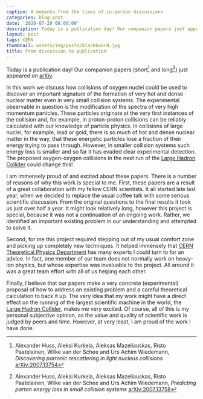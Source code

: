 ```yaml
---
caption: A memento from the times of in-person discussions
categories: blog-post
date: '2020-07-29 08:00:00'
description: Today is a publication day! Our companion papers just appeared on arXiv.
layout: post
tags: CERN
thumbnail: assets/img/posts/blackboard.jpg
title: From discussion to publication
---
```


Today is a publication day! Our companion papers (short[^1] and long[^2]) just appeared on [arXiv](https://en.wikipedia.org/wiki/ArXiv).

 In this work we discuss how collisions of oxygen nuclei could be used to discover
an important signature of the formation of very hot and dense nuclear matter even in very small collision systems.
The experimental observable in question is the modification of the spectra of very high momentum particles. These particles originate at the very first instances of the collision and, for example, in proton-proton collisions can be reliably calculated with our knowledge of particle physics. In collisions of large nuclei, for example, lead or gold, there is so much of hot and dense nuclear matter in the way, that these energetic particles
lose a fraction of their energy trying to pass through. However, in smaller collision systems such energy loss is smaller and so far it has evaded clear experimental detection. The proposed oxygen-oxygen collisions in the next run of the [Large Hadron Collider](https://home.cern/science/accelerators/large-hadron-collider) could change this!

I am immensely proud of and excited about these papers. There is a number of reasons of why this work is special to me.
First, these papers are a result of a great collaboration with my fellow CERN scientists. It all started late last year, when we decided to replace the usual coffee talk with some serious scientific discussion. From the original questions to the final results it took us just over half a year. It might look relatively long, however this project is special, because it was not a continuation of an ongoing work. Rather, we identified an important existing problem in our understanding and attempted to solve it.

Second, for me this project required stepping out of my usual comfort zone and picking up completely new techniques. It helped immensely that [CERN Theoretical Physics Department](https://th-dep.web.cern.ch/people) has many experts I could turn to for an advice. In fact, one member of our team  does not normally work on heavy-ion physics, but whose expertise was invaluable to the project. All around it was a great team effort with all of us helping each other.

Finally, I believe that our papers make a very concrete (experimental) proposal of how to address an existing
problem and a careful theoretical calculation to back it up. The very idea that my work might  have a direct
effect on the running of the largest scientific machine in the world, the [Large Hadron Collider](https://home.cern/science/accelerators/large-hadron-collider), makes me very excited. Of course, all of this is my personal subjective opinion, as the value and quality of scientific work is judged by peers and time. However, at very least, I am proud of the work I have done.


[^1]: Alexander Huss, Aleksi Kurkela, Aleksas Mazeliauskas, Risto Paatelainen, Wilke van der Schee and Urs Achim Wiedemann, _Discovering partonic rescattering in light nucleus collisions_ [arXiv:2007.13754](https://arxiv.org/abs/2007.13754)
[^2]: Alexander Huss, Aleksi Kurkela, Aleksas Mazeliauskas, Risto Paatelainen, Wilke van der Schee and Urs Achim Wiedemann, _Predicting parton energy loss in small collision systems_ [arXiv:2007.13758](https://arxiv.org/abs/2007.13758)
